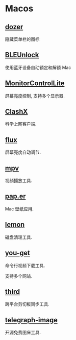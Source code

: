 # Macos

## [dozer](https://github.com/Mortennn/Dozer)

隐藏菜单栏的图标

## [BLEUnlock](https://github.com/ts1/BLEUnlock#readme)

使用蓝牙设备自动锁定和解锁 Mac

## [MonitorControlLite](https://github.com/MonitorControl/MonitorControlLite#readme)

屏幕亮度控制, 支持多个显示器.

## [ClashX](https://github.com/yichengchen/clashX)

科学上网客户端.

## [flux](https://justgetflux.com/)

屏幕亮度自动调节.

## [mpv](https://github.com/mpv-player/mpv)

视频播放工具.

## [pap.er](https://paper.meiyuan.in/)

Mac 壁纸应用.

## [lemon](https://lemon.qq.com/)

磁盘清理工具.

## [you-get](https://github.com/soimort/you-get)

命令行视频下载工具.

支持多个网站.

## [third](https://github.com/Erriy/third)

跨平台剪切板同步工具.

## [telegraph-image](https://github.com/cf-pages/Telegraph-Image)

开源免费图床工具.
